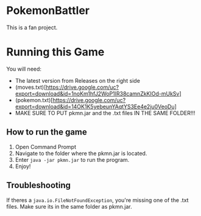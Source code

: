 # PokemonBattler
This is a fan project. 

# Running this Game
You will need:
 - The latest version from Releases on the right side
 - (moves.txt)[https://drive.google.com/uc?export=download&id=1noKm1hfJ2WoP1IR38camnZkKIOd-mUkSv]
 - (pokemon.txt)[https://drive.google.com/uc?export=download&id=14OK1K5yebeunYAqtYS3Ee4e2ju0VeoDu]
 - MAKE SURE TO PUT pkmn.jar and the .txt files IN THE SAME FOLDER!!!

## How to run the game
1. Open Command Prompt
2. Navigate to the folder where the pkmn.jar is located.
3. Enter `java -jar pkmn.jar` to run the program.
4. Enjoy!
## Troubleshooting
If theres a `java.io.FileNotFoundException`, you're missing one of the .txt files. Make sure its in the same folder as pkmn.jar. 
